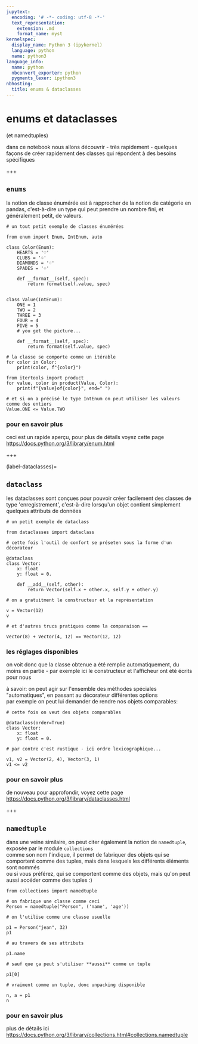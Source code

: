 ```yaml
---
jupytext:
  encoding: '# -*- coding: utf-8 -*-'
  text_representation:
    extension: .md
    format_name: myst
kernelspec:
  display_name: Python 3 (ipykernel)
  language: python
  name: python3
language_info:
  name: python
  nbconvert_exporter: python
  pygments_lexer: ipython3
nbhosting:
  title: enums & dataclasses
---
```


# enums et dataclasses

(et namedtuples)

dans ce notebook nous allons découvrir - très rapidement - quelques façons de créer rapidement des classes qui répondent à des besoins spécifiques

+++

## `enums`

la notion de classe énumérée est à rapprocher de la notion de catégorie en pandas, c'est-à-dire un type qui peut prendre un nombre fini, et généralement petit, de valeurs.

```{code-cell} ipython3
# un tout petit exemple de classes énumérées

from enum import Enum, IntEnum, auto

class Color(Enum):
    HEARTS = '♡'
    CLUBS = '♧'
    DIAMONDS = '♢'
    SPADES = '♤'
    
    def __format__(self, spec):
        return format(self.value, spec)
        
    
class Value(IntEnum):
    ONE = 1
    TWO = 2
    THREE = 3
    FOUR = 4
    FIVE = 5
    # you get the picture...
    
    def __format__(self, spec):
        return format(self.value, spec)
```

```{code-cell} ipython3
# la classe se comporte comme un itérable
for color in Color:
    print(color, f"{color}")
```

```{code-cell} ipython3
from itertools import product
for value, color in product(Value, Color):
    print(f"{value}of{color}", end=" ")
```

```{code-cell} ipython3
# et si on a précisé le type IntEnum on peut utiliser les valeurs comme des entiers
Value.ONE <= Value.TWO
```

### pour en savoir plus

ceci est un rapide aperçu, pour plus de détails voyez cette page  
<https://docs.python.org/3/library/enum.html>

+++

(label-dataclasses)=
## `dataclass`

les dataclasses sont conçues pour pouvoir créer facilement des classes de type 'enregistrement', c'est-à-dire lorsqu'un objet contient simplement quelques attributs de données

```{code-cell} ipython3
# un petit exemple de dataclass

from dataclasses import dataclass

# cette fois l'outil de confort se préseten sous la forme d'un décorateur

@dataclass
class Vector:
    x: float
    y: float = 0.
        
    def __add__(self, other):
        return Vector(self.x + other.x, self.y + other.y)
```

```{code-cell} ipython3
# on a gratuitment le constructeur et la représentation

v = Vector(12)
v
```

```{code-cell} ipython3
# et d'autres trucs pratiques comme la comparaison ==

Vector(8) + Vector(4, 12) == Vector(12, 12)
```

### les réglages disponibles

on voit donc que la classe obtenue a été remplie automatiquement, du moins en partie - 
par exemple ici le constructeur et l'afficheur ont été écrits pour nous

à savoir: on peut agir sur l'ensemble des méthodes spéciales "automatiques", en passant au décorateur différentes options  
par exemple on peut lui demander de rendre nos objets comparables:

```{code-cell} ipython3
# cette fois on veut des objets comparables

@dataclass(order=True)
class Vector:
    x: float
    y: float = 0.
```

```{code-cell} ipython3
# par contre c'est rustique - ici ordre lexicographique...

v1, v2 = Vector(2, 4), Vector(3, 1)
v1 <= v2
```

### pour en savoir plus

de nouveau pour approfondir, voyez cette page  
<https://docs.python.org/3/library/dataclasses.html>

+++

## `namedtuple`

dans une veine similaire, on peut citer également la notion de `namedtuple`, exposée par le module `collections`  
comme son nom l'indique, il permet de fabriquer des objets qui se comportent comme des tuples, mais dans lesquels les différents éléments sont nommés  
ou si vous préférez, qui se comportent comme des objets, mais qu'on peut aussi accéder comme des tuples :)

```{code-cell} ipython3
from collections import namedtuple

# on fabrique une classe comme ceci
Person = namedtuple("Person", ('name', 'age'))
```

```{code-cell} ipython3
# on l'utilise comme une classe usuelle

p1 = Person("jean", 32)
p1
```

```{code-cell} ipython3
# au travers de ses attributs

p1.name
```

```{code-cell} ipython3
# sauf que ça peut s'utiliser **aussi** comme un tuple

p1[0]
```

```{code-cell} ipython3
# vraiment comme un tuple, donc unpacking disponible

n, a = p1
n
```

### pour en savoir plus

plus de détails ici  
<https://docs.python.org/3/library/collections.html#collections.namedtuple>

